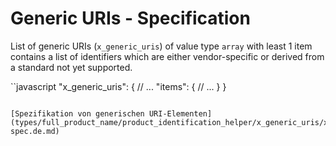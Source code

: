 # Generic URIs - Specification

List of generic URIs (`x_generic_uris`) of value type `array` with least 1 item contains a list of identifiers which are either vendor-specific or derived from a standard not yet supported.

``javascript
"x_generic_uris": {
  // ...
  "items": {
    // ...
  }
}
```

[Spezifikation von generischen URI-Elementen](types/full_product_name/product_identification_helper/x_generic_uris/x_generic_uri-spec.de.md)